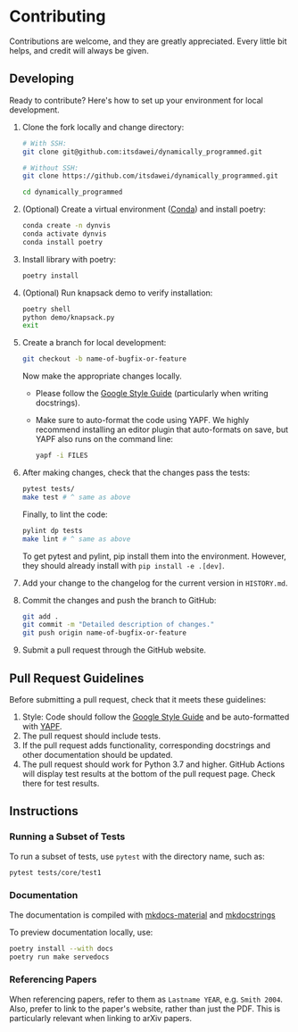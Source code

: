 # Contributing

Contributions are welcome, and they are greatly appreciated. Every little bit
helps, and credit will always be given.

## Developing

Ready to contribute? Here's how to set up your environment for local development.

1. Clone the fork locally and change directory:

   ```bash
   # With SSH:
   git clone git@github.com:itsdawei/dynamically_programmed.git

   # Without SSH:
   git clone https://github.com/itsdawei/dynamically_programmed.git

   cd dynamically_programmed
   ```

1. (Optional) Create a virtual environment
   ([Conda](https://docs.conda.io/projects/miniconda/en/latest/)) and install
   poetry:

   ```bash
   conda create -n dynvis
   conda activate dynvis
   conda install poetry
   ```

1. Install library with poetry:

   ```bash
   poetry install
   ```

1. (Optional) Run knapsack demo to verify installation:

   ```bash
   poetry shell
   python demo/knapsack.py
   exit
   ```

1. Create a branch for local development:

   ```bash
   git checkout -b name-of-bugfix-or-feature
   ```

   Now make the appropriate changes locally.

   - Please follow the
     [Google Style Guide](https://google.github.io/styleguide/pyguide.html)
     (particularly when writing docstrings).
   - Make sure to auto-format the code using YAPF. We highly recommend
     installing an editor plugin that auto-formats on save, but YAPF also runs
     on the command line:

     ```bash
     yapf -i FILES
     ```

1. After making changes, check that the changes pass the tests:

   ```bash
   pytest tests/
   make test # ^ same as above
   ```

   Finally, to lint the code:

   ```bash
   pylint dp tests
   make lint # ^ same as above
   ```

   To get pytest and pylint, pip install them into the environment. However,
   they should already install with `pip install -e .[dev]`.

1. Add your change to the changelog for the current version in `HISTORY.md`.

1. Commit the changes and push the branch to GitHub:

   ```bash
   git add .
   git commit -m "Detailed description of changes."
   git push origin name-of-bugfix-or-feature
   ```

1. Submit a pull request through the GitHub website.

## Pull Request Guidelines

Before submitting a pull request, check that it meets these guidelines:

1. Style: Code should follow the
   [Google Style Guide](https://google.github.io/styleguide/pyguide.html) and be
   auto-formatted with [YAPF](https://github.com/google/yapf).
1. The pull request should include tests.
1. If the pull request adds functionality, corresponding docstrings and other
   documentation should be updated.
1. The pull request should work for Python 3.7 and higher. GitHub Actions will
   display test results at the bottom of the pull request page. Check there for
   test results.

## Instructions

### Running a Subset of Tests

To run a subset of tests, use `pytest` with the directory name, such as:

```bash
pytest tests/core/test1
```

### Documentation

The documentation is compiled with
[mkdocs-material](https://squidfunk.github.io/mkdocs-material/) and
[mkdocstrings](https://mkdocstrings.github.io/)

To preview documentation locally, use:

```bash
poetry install --with docs
poetry run make servedocs
```

### Referencing Papers

When referencing papers, refer to them as `Lastname YEAR`, e.g. `Smith 2004`.
Also, prefer to link to the paper's website, rather than just the PDF. This is
particularly relevant when linking to arXiv papers.
